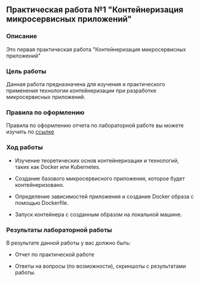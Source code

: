 ## Практическая работа №1 "Контейнеризация микросервисных приложений"
### Описание
Это первая практическая работа "Контейнеризация микросервисных приложений"

### Цель работы
Данная работа предназначена для изучения и практического применения технологии контейнеризации при разработке микросервисных приложений.

### Правила по оформлению

Правила по оформлению отчета по лабораторной работе вы можете изучить по [ссылке](../reportdesign.md)

### Ход работы

- Изучение теоретических основ контейнеризации и технологий, таких как Docker или Kubernetes.

- Создание базового микросервисного приложения, которое будет контейнеризовано.

- Определение зависимостей приложения и создание Docker образа с помощью Dockerfile.

- Запуск контейнера с созданным образом на локальной машине.
 

### Результаты лабораторной работы
В результате данной работы у вас должно быть:

- Отчет по практической работе

- Ответы на вопросы (по возможности), скриншоты c результатами работы.
